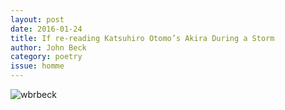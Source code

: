 ```yaml
---
layout: post 
date: 2016-01-24
title: If re-reading Katsuhiro Otomo’s Akira During a Storm
author: John Beck
category: poetry
issue: homme
---
```

![wbrbeck](/assets/img/homme/akira-during-a-storm.jpg)